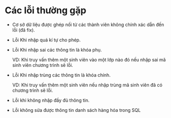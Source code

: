 # Các lỗi thường gặp  
+ Cơ sở dữ liệu được ghép nối từ các thành viên không chính xác dẫn đến lỗi (đã fix).

+ Lỗi Khi nhập quá kí tự cho phép.

+ Lỗi Khi nhập sai các thông tin là khóa phụ.

  VD: Khi truy vấn thêm một sinh viên vào một lớp nào đó nếu nhập sai mã sinh viên chương trình sẽ lỗi.

+ Lỗi Khi nhập trùng các thông tin là khóa chính.

  VD: Khi truy vấn thêm một sinh viên nếu nhập trùng mã sinh viên đã có chương trình sẽ lỗi.
  
+ Lỗi khi không nhập đầy đủ thông tin.

+ Lỗi không sửa được thông tin danh sách hàng hóa trong SQL

